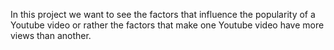 In this project we want to see the factors that influence the popularity of a Youtube video or rather the factors that make one Youtube video have more views than another.